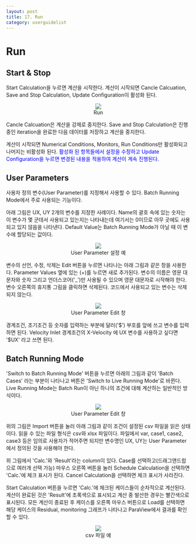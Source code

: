 ```yaml
---
layout: post
title: 17. Run
category: userguidelist
---
```


# Run

## Start & Stop

Start Calculation을 누르면 계산을 시작한다. 계산이 시작되면 Cancle Calcuation, Save and Stop Calculation, Update Configuration이 활성화 된다.

<p align='center'>
    <img src="https://github.com/nextfoam/baram-pages/raw/main/screenshots/pic/run.png"> <br> Run
</p>

Cancle Calcuation은 계산을 강제로 중지한다. Save and Stop Calculation은 진행중인 iteration을 완료한 다음 데이터를 저장하고 계산을 중지한다.

계산이 시작되면 Numerical Conditions, Monitors, Run Conditions만 활성화되고 나머지는 비활성화 된다. <span style="color:blue">활성화 된 항목들에서 설정을 수정하고 Update Configuration을 누르면 변경된 내용을 적용하여 계산이 계속 진행된다.</span>

## User Parameters

사용자 정의 변수(User Parameter)를 지정해서 사용할 수 있다. Batch Running Mode에서 주로 사용되는 기능이다.

아래 그림은 UX, UY 2개의 변수를 지정한 사례이다. Name의 괄호 속에 있는 숫자는 이 변수가 몇 군데서 사용되고 있는지는 나타내는데 여기서는 0이므로 아무 곳에도 사용되고 있지 않음을 나타낸다. Default Value는 Batch Running Mode가 아닐 때 이 변수에 할당되는 값이다.

<p align='center'>
    <img src="https://github.com/nextfoam/baram-pages/raw/main/screenshots/pic/userParameter0.png"> <br> User Parameter 설정 예
</p>

변수의 선언, 수정, 삭제는 Edit 버튼을 누르면 나타나는 아래 그림과 같은 창을 사용한다. Parameter Values 옆에 있는 (+)를 누르면 새로 추가된다. 변수의 이름은 영문 대문자와 숫자 그리고 언더스코어('_')만 사용될 수 있으며 영문 대문자로 시작해야 한다. 변수 오른쪽의 휴지통 그림을 클릭하면 삭제된다. 코드에서 사용되고 있는 변수는 삭제되지 않는다.


<p align='center'>
    <img src="https://github.com/nextfoam/baram-pages/raw/main/screenshots/pic/userParameter.png"> <br> User Parameter Edit 창
</p>

경계조건, 초기조건 등 숫자를 입력하는 부분에 달러('\$')  부호를 앞에 쓰고 변수를 입력하면 된다. Velocity Inlet 경계조건의 X-Velocity 에 UX 변수를 사용하고 싶다면 '$UX' 라고 쓰면 된다.

## Batch Running Mode

'Switch to Batch Running Mode' 버튼을 누르면 아래의 그림과 같이 'Batch Cases' 라는 부분이 나타나고 버튼은 'Switch to Live Running Mode'로 바뀐다. Live Running Mode는 Batch Run이 아닌 하나의 조건에 대해 계산하는 일반적인 방식이다.

<p align='center'>
    <img src="https://github.com/nextfoam/baram-pages/raw/main/screenshots/pic/batchCases.png"> <br> User Parameter Edit 창
</p>

위의 그림은 Import 버튼을 눌러 아래 그림과 같이 조건이 설정된 csv 파일을 읽은 상태이다. 읽을 수 있는 파일 형식은 csv와 xlsx 파일이다. 파일에서 var, case1, case2, case3 등은 임의로 사용자가 적어주면 되지만 변수명인 UX, UY는 User Parameter에서 정의된 것을 사용해야 한다.

위 그림에서 'Calc.'와 'Result'라는 column이 있다. Case를 선택하고(드래그앤드랍으로 여러개 선택 가능) 마우스 오른쪽 버튼을 눌러 Schedule Calculation을 선택하면 'Calc.'에 체크 표시가 된다. Cancel Calculation을 선택하면 체크 표시가 사라진다. 

Start Calculation 버튼을 누르면 'Calc.'에 체크된 케이스들이 순차적으로 계산된다. 계산이 완료된 것은 'Result'에 초록색으로 표시되고 계산 중 발산한 경우는 빨간색으로 표시된다. 모든 계산이 종료된 후 케이스를 오른쪽 마우스 버튼으로 Load를 선택하면 해당 케이스의 Residual, monitoring 그래프가 나타나고 ParaView에서 결과를 확인할 수 있다.


<p align='center'>
    <img src="https://github.com/nextfoam/baram-pages/raw/main/screenshots/pic/csvExample.png"> <br> csv 파일 예
</p>

